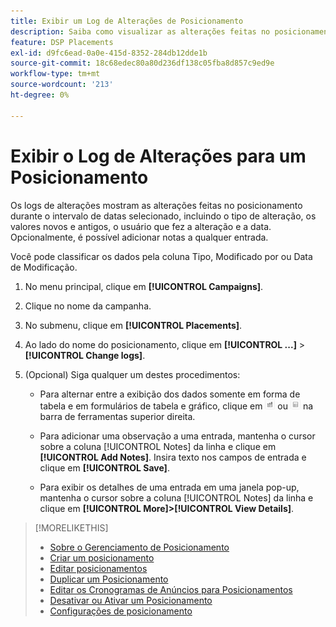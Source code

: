 ```yaml
---
title: Exibir um Log de Alterações de Posicionamento
description: Saiba como visualizar as alterações feitas no posicionamento.
feature: DSP Placements
exl-id: d9fc6ead-0a0e-415d-8352-284db12dde1b
source-git-commit: 18c68edec80a80d236df138c05fba8d857c9ed9e
workflow-type: tm+mt
source-wordcount: '213'
ht-degree: 0%

---
```


# Exibir o Log de Alterações para um Posicionamento

Os logs de alterações mostram as alterações feitas no posicionamento durante o intervalo de datas selecionado, incluindo o tipo de alteração, os valores novos e antigos, o usuário que fez a alteração e a data. Opcionalmente, é possível adicionar notas a qualquer entrada.

Você pode classificar os dados pela coluna Tipo, Modificado por ou Data de Modificação.

1. No menu principal, clique em **[!UICONTROL Campaigns]**.

1. Clique no nome da campanha.

1. No submenu, clique em **[!UICONTROL Placements]**.

1. Ao lado do nome do posicionamento, clique em **[!UICONTROL ...]** > **[!UICONTROL Change logs]**.

1. (Opcional) Siga qualquer um destes procedimentos:

   * Para alternar entre a exibição dos dados somente em forma de tabela e em formulários de tabela e gráfico, clique em ![Exibição de tabela e gráfico](/help/dsp/assets/table-plus-chart-view.png "Exibição de tabela e gráfico") ou ![Visualização em tabela](/help/dsp/assets/table-view.png "Visualização em tabela") na barra de ferramentas superior direita.

   * Para adicionar uma observação a uma entrada, mantenha o cursor sobre a coluna [!UICONTROL Notes] da linha e clique em **[!UICONTROL Add Notes]**. Insira texto nos campos de entrada e clique em **[!UICONTROL Save]**.

   * Para exibir os detalhes de uma entrada em uma janela pop-up, mantenha o cursor sobre a coluna [!UICONTROL Notes] da linha e clique em **[!UICONTROL More]>[!UICONTROL View Details]**.


>[!MORELIKETHIS]
>
>* [Sobre o Gerenciamento de Posicionamento](placement-about.md)
>* [Criar um posicionamento](placement-create.md)
>* [Editar posicionamentos](placement-edit.md)
>* [Duplicar um Posicionamento](placement-duplicate.md)
>* [Editar os Cronogramas de Anúncios para Posicionamentos](placement-edit-ad-schedule.md)
>* [Desativar ou Ativar um Posicionamento](placement-pause-activate.md)
>* [Configurações de posicionamento](placement-settings.md)
